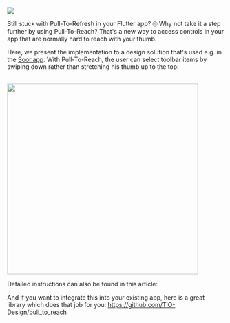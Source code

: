 <img src="https://github.com/quickbirdstudios/pull-to-reach-demo/blob/master/banner.jpg">

</br>

Still stuck with Pull-To-Refresh in your Flutter app? 🙄 Why not take it a step further by using Pull-To-Reach? 
That's a new way to access controls in your app that are normally hard to reach with your thumb.

Here, we present the implementation to a design solution that's used e.g. in the [Soor.app](https://soor.app/). With Pull-To-Reach, the user can select toolbar items by swiping down rather than stretching his thumb up to the top:

<br>
<img src="https://github.com/quickbirdstudios/pull-to-reach-demo/blob/master/example.gif" width="443">
<br>

Detailed instructions can also be found in this article: <link>

And if you want to integrate this into your existing app, here is a great library which does that job for you:
https://github.com/TiO-Design/pull_to_reach


